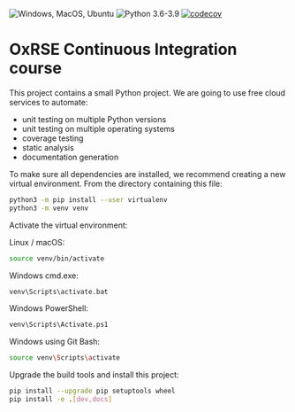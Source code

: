 ![Windows, MacOS, Ubuntu](https://github.com/ja-ox/nov_CI/workflows/Windows,%20MacOS,%20Ubuntu/badge.svg) ![Python 3.6-3.9](https://github.com/ja-ox/nov_CI/workflows/Python%203.6-3.9/badge.svg) [![codecov](https://codecov.io/gh/ja-ox/nov_CI/branch/main/graph/badge.svg?token=RA8U8PZC56)](https://codecov.io/gh/ja-ox/nov_CI)

# OxRSE Continuous Integration course

This project contains a small Python project. We are going to use free cloud services to automate:

- unit testing on multiple Python versions
- unit testing on multiple operating systems
- coverage testing
- static analysis
- documentation generation

To make sure all dependencies are installed, we recommend creating a new virtual environment.
From the directory containing this file:

```bash
python3 -m pip install --user virtualenv
python3 -m venv venv
```

Activate the virtual environment:

Linux / macOS:
```bash
source venv/bin/activate
```

Windows cmd.exe:
```bash
venv\Scripts\activate.bat
```

Windows PowerShell:
```bash
venv\Scripts\Activate.ps1
```

Windows using Git Bash:
```bash
source venv\Scripts\activate
```

Upgrade the build tools and install this project:

```bash
pip install --upgrade pip setuptools wheel
pip install -e .[dev,docs]
```
